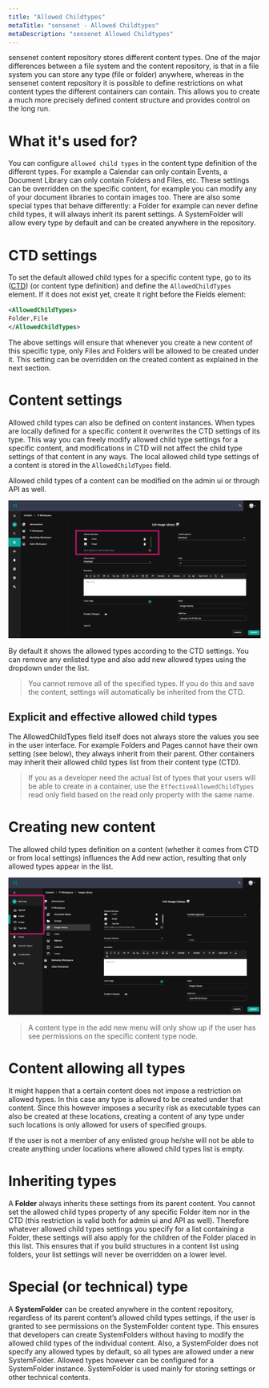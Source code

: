 ```yaml
---
title: "Allowed Childtypes"
metaTitle: "sensenet - Allowed Childtypes"
metaDescription: "sensenet Allowed Childtypes"
---
```

sensenet content repository stores different content types. One of the major differences between a file system and the content repository, is that in a file system you can store any type (file or folder) anywhere, whereas in the sensenet content repository it is possible to define restrictions on what content types the different containers can contain. This allows you to create a much more precisely defined content structure and provides control on the long run.

# What it's used for?
You can configure ``allowed child types`` in the content type definition of the different types. For example a Calendar can only contain Events, a Document Library can only contain Folders and Files, etc. These settings can be overridden on the specific content, for example you can modify any of your document libraries to contain images too. There are also some special types that behave differently: a Folder for example can never define child types, it will always inherit its parent settings. A SystemFolder will allow every type by default and can be created anywhere in the repository.

# CTD settings

To set the default allowed child types for a specific content type, go to its ([CTD](/concepts/content-types#contenttypedefinitions)) (or content type definition) and define the ``AllowedChildTypes`` element. If it does not exist yet, create it right before the Fields element:

```xml
<AllowedChildTypes>
Folder,File
</AllowedChildTypes>
```

The above settings will ensure that whenever you create a new content of this specific type, only Files and Folders will be allowed to be created under it. This setting can be overridden on the created content as explained in the next section.

# Content settings

Allowed child types can also be defined on content instances. When types are locally defined for a specific content it overwrites the CTD settings of its type. This way you can freely modify allowed child type settings for a specific content, and modifications in CTD will not affect the child type settings of that content in any ways. The local allowed child type settings of a content is stored in the ``AllowedChildTypes`` field.

Allowed child types of a content can be modified on the admin ui or through API as well.

![AllowedChildType](../img/AllowedChildType.png)

By default it shows the allowed types according to the CTD settings. You can remove any enlisted type and also add new allowed types using the dropdown under the list.

> You cannot remove all of the specified types. If you do this and save the content, settings will automatically be inherited from the CTD.

## Explicit and effective allowed child types

The AllowedChildTypes field itself does not always store the values you see in the user interface. For example Folders and Pages cannot have their own setting (see below), they always inherit from their parent. Other containers may inherit their allowed child types list from their content type (CTD).

> If you as a developer need the actual list of types that your users will be able to create in a container, use the ``EffectiveAllowedChildTypes`` read only field based on the read only property with the same name.

# Creating new content
The allowed child types definition on a content (whether it comes from CTD or from local settings) influences the Add new action, resulting that only allowed types appear in the list.

![add new](../img/allowedchildtype_addnew.png)

> A content type in the add new menu will only show up if the user has see permissions on the specific content type node.

# Content allowing all types
It might happen that a certain content does not impose a restriction on allowed types. In this case any type is allowed to be created under that content. Since this however imposes a security risk as executable types can also be created at these locations, creating a content of any type under such locations is only allowed for users of specified groups.

If the user is not a member of any enlisted group he/she will not be able to create anything under locations where allowed child types list is empty.

# Inheriting types
A **Folder** always inherits these settings from its parent content. You cannot set the allowed child types property of any specific Folder item nor in the CTD (this restriction is valid both for admin ui and API as well). Therefore whatever allowed child types settings you specify for a list containing a Folder, these settings will also apply for the children of the Folder placed in this list. This ensures that if you build structures in a content list using folders, your list settings will never be overridden on a lower level.

# Special (or technical) type
A **SystemFolder** can be created anywhere in the content repository, regardless of its parent content’s allowed child types settings, if the user is granted to see permissions on the SystemFolder content type. This ensures that developers can create SystemFolders without having to modify the allowed child types of the individual content. Also, a SystemFolder does not specify any allowed types by default, so all types are allowed under a new SystemFolder. Allowed types however can be configured for a SystemFolder instance.
SystemFolder is used mainly for storing settings or other technical contents.
